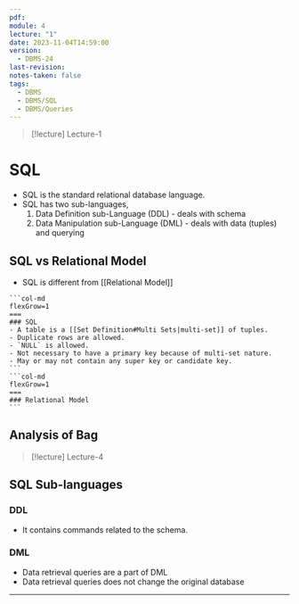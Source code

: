 ```yaml
---
pdf: 
module: 4
lecture: "1"
date: 2023-11-04T14:59:00
version:
  - DBMS-24
last-revision: 
notes-taken: false
tags:
  - DBMS
  - DBMS/SQL
  - DBMS/Queries
---
```


> [!lecture] Lecture-1
# SQL
- SQL is the standard relational database language.
- SQL has two sub-languages,
	1. Data Definition sub-Language (DDL) - deals with schema
	2. Data Manipulation sub-Language (DML) - deals with data (tuples) and querying

## SQL vs Relational Model
- SQL is different from [[Relational Model]]

````col
```col-md
flexGrow=1
===
### SQL
- A table is a [[Set Definition#Multi Sets|multi-set]] of tuples.
- Duplicate rows are allowed.
- `NULL` is allowed.
- Not necessary to have a primary key because of multi-set nature.
- May or may not contain any super key or candidate key.
```
```col-md
flexGrow=1
===
### Relational Model
```
````
## Analysis of Bag
> [!lecture] Lecture-4


## SQL Sub-languages

### DDL
- It contains commands related to the schema.

### DML
- Data retrieval queries are a part of DML
- Data retrieval queries does not change the original database

---
